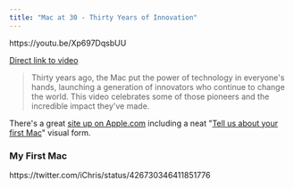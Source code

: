 ```yaml
---
title: "Mac at 30 - Thirty Years of Innovation"
---
```

<p>https://youtu.be/Xp697DqsbUU</p>
<p><a href="https://youtu.be/Xp697DqsbUU">Direct link to video</a></p>
<blockquote><p>
  Thirty years ago, the Mac put the power of technology in everyone's hands, launching a generation of innovators who continue to change the world. This video celebrates some of those pioneers and the incredible impact they've made.
</p></blockquote>
<p>There's a great <a href="https://www.apple.com/30-years/">site up on Apple.com</a> including a neat "<a href="https://www.apple.com/30-years/your-first-mac/">Tell us about your first Mac</a>" visual form.</p>
<h3>My First Mac</h3>
<p>https://twitter.com/iChris/status/426730346411851776</p>
